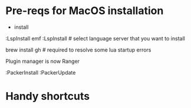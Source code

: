 
# Pre-reqs for MacOS installation

- install 


:LspInstall emf
:LspInstall <tab> # select language server that you want to install

brew install gh # required to resolve some lua startup errors

Plugin manager is now Ranger

:PackerInstall
:PackerUpdate

# Handy shortcuts



